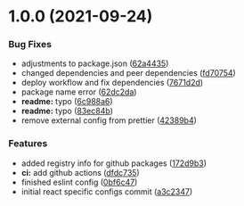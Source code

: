 # 1.0.0 (2021-09-24)


### Bug Fixes

* adjustments to package.json ([62a4435](https://github.com/Pixelmatters/eslint-react-config-pixelmatters/commit/62a443562896d360641b0e17716f7cd711bf86c7))
* changed dependencies and peer dependencies ([fd70754](https://github.com/Pixelmatters/eslint-react-config-pixelmatters/commit/fd70754275fc370317f7ee5a431755e2042f211a))
* deploy workflow and fix dependencies ([7671d2d](https://github.com/Pixelmatters/eslint-react-config-pixelmatters/commit/7671d2d1de9e5a200108f4a580e86dfaf4db78be))
* package name error ([62dc2da](https://github.com/Pixelmatters/eslint-react-config-pixelmatters/commit/62dc2da4d89b46d280f9dc277d17fa79d4dacbe4))
* **readme:** typo ([6c988a6](https://github.com/Pixelmatters/eslint-react-config-pixelmatters/commit/6c988a64a3678e0b590716ea4188cfb1af75b6b6))
* **readme:** typo ([83ec84b](https://github.com/Pixelmatters/eslint-react-config-pixelmatters/commit/83ec84bf3b53b8b7748940139901c390b8ffa11a))
* remove external config from prettier ([42389b4](https://github.com/Pixelmatters/eslint-react-config-pixelmatters/commit/42389b4b2390c0413cb590bbc1746e2a2bbd9d5c))


### Features

* added registry info for github packages ([172d9b3](https://github.com/Pixelmatters/eslint-react-config-pixelmatters/commit/172d9b3798bbde24adb413576a32f81321eb8c08))
* **ci:** add github actions ([dfdc735](https://github.com/Pixelmatters/eslint-react-config-pixelmatters/commit/dfdc73543119f1d9e339372f3a0405f9d05fc5d2))
* finished eslint config ([0bf6c47](https://github.com/Pixelmatters/eslint-react-config-pixelmatters/commit/0bf6c47ce6fb00ba019765015b52c692f6528d85))
* initial react specific configs commit ([a3c2347](https://github.com/Pixelmatters/eslint-react-config-pixelmatters/commit/a3c2347521a7074e69adbfe6b749dbb7776e1ba4))
